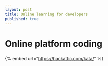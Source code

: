 ```yaml
---
layout: post
title: Online learning for developers
published: true
---
```


# Online platform coding

### 

{% embed url="https://hackattic.com/kata/" %}





